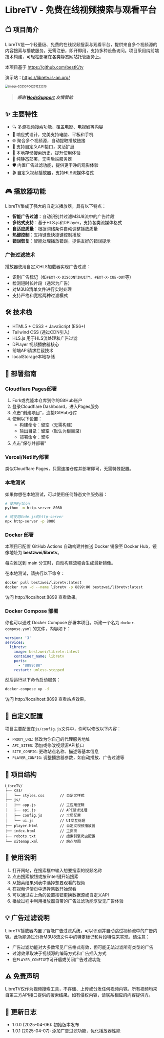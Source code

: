 # LibreTV - 免费在线视频搜索与观看平台

## 📺 项目简介

LibreTV是一个轻量级、免费的在线视频搜索与观看平台，提供来自多个视频源的内容搜索与播放服务。无需注册，即开即用，支持多种设备访问。项目采用纯前端技术构建，可轻松部署在各类静态网站托管服务上。

本项目基于 https://github.com/bestK/tv

演示站：https://libretv.is-an.org/

<img src="https://testingcf.jsdelivr.net/gh/bestZwei/imgs@master/picgo/image-20250406231222216.png" alt="image-20250406231222216" style="zoom:67%;" />

> ##### **感谢 [NodeSupport](https://www.nodeseek.com/post-305185-1) 友情赞助**

## ✨ 主要特性

- 🔍 多源视频搜索功能，覆盖电影、电视剧等内容
- 📱 响应式设计，完美支持电脑、平板和手机
- 🌐 聚合多个视频源，自动提取播放链接
- 🔄 支持自定义API接口，灵活扩展
- 💾 本地存储搜索历史，提升使用体验
- 🚀 纯静态部署，无需后端服务器
- 🛡️ 内置广告过滤功能，提供更干净的观影体验
- 🎬 自定义视频播放器，支持HLS流媒体格式

## 🎮 播放器功能

LibreTV集成了强大的自定义播放器，具有以下特点：

- **智能广告过滤**：自动识别并过滤M3U8流中的广告片段
- **多格式支持**：基于HLS.js和DPlayer，支持各类流媒体格式
- **自适应质量**：根据网络条件自动调整播放质量
- **热键控制**：支持键盘快捷键控制播放
- **错误恢复**：智能处理播放错误，提供友好的错误提示

### 广告过滤技术

播放器使用自定义HLS加载器实现广告过滤：

- 识别广告标记（如`#EXT-X-DISCONTINUITY`、`#EXT-X-CUE-OUT`等）
- 检测短时长片段（通常为广告）
- 对M3U8清单文件进行实时处理
- 支持严格和宽松两种过滤模式

## 🛠️ 技术栈

- HTML5 + CSS3 + JavaScript (ES6+)
- Tailwind CSS (通过CDN引入)
- HLS.js 用于HLS流处理和广告过滤
- DPlayer 视频播放器核心
- 前端API请求拦截技术
- localStorage本地存储

## 🚀 部署指南

### Cloudflare Pages部署

1. Fork或克隆本仓库到你的GitHub账户
2. 登录Cloudflare Dashboard，进入Pages服务
3. 点击"创建项目"，连接GitHub仓库
4. 使用以下设置：
   - 构建命令：留空（无需构建）
   - 输出目录：留空（默认为根目录）
   - 部署命令：留空
5. 点击"保存并部署"

### Vercel/Netlify部署

类似Cloudflare Pages，只需连接仓库并部署即可，无需特殊配置。

### 本地测试

如果你想在本地测试，可以使用任何静态文件服务器：

```bash
# 使用Python
python -m http.server 8080

# 或使用Node.js的http-server
npx http-server -p 8080
```

### Docker 部署

本项目已配置 GitHub Actions 自动构建并推送 Docker 镜像至 Docker Hub，镜像地址为 **bestzwei/libretv**。

每次推送到 main 分支时，自动构建流程会生成最新镜像。

在本地测试，请执行以下命令：

```bash
docker pull bestzwei/libretv:latest
docker run -d --name libretv -p 8899:80 bestzwei/libretv:latest
```

访问 http://localhost:8899 查看效果。

### Docker Compose 部署

你也可以通过 Docker Compose 部署本项目。新建一个名为 `docker-compose.yaml` 的文件，内容如下：

```yaml
version: '3'
services:
  libretv:
    image: bestzwei/libretv:latest
    container_name: libretv
    ports:
      - "8899:80"
    restart: unless-stopped
```

然后运行以下命令启动服务：

```bash
docker-compose up -d
```

访问 http://localhost:8899 查看站点效果。

## 🔧 自定义配置

项目主要配置在`js/config.js`文件中，你可以修改以下内容：

- `PROXY_URL`: 修改为你自己的代理服务地址
- `API_SITES`: 添加或修改视频源API接口
- `SITE_CONFIG`: 更改站点名称、描述等基本信息
- `PLAYER_CONFIG`: 调整播放器参数，如自动播放、广告过滤等

## 🌟 项目结构

```
LibreTV/
├── css/
│   └── styles.css       // 自定义样式
├── js/
│   ├── app.js           // 主应用逻辑
│   ├── api.js           // API请求处理
│   ├── config.js        // 全局配置
│   └── ui.js            // UI交互处理
├── player.html          // 自定义视频播放器
├── index.html           // 主页面
├── robots.txt           // 搜索引擎爬虫配置
└── sitemap.xml          // 站点地图
```

## 📝 使用说明

1. 打开网站，在搜索框中输入想要搜索的视频名称
2. 点击搜索按钮或按Enter键开始搜索
3. 从搜索结果列表中选择想要观看的视频
4. 在视频详情页中选择集数开始观看
5. 可以通过右上角的设置按钮更换数据源或自定义API
6. 播放过程中利用播放器自带的广告过滤功能享受无广告体验

## 💡 广告过滤说明

LibreTV播放器内置了智能广告过滤系统，可以识别并自动跳过视频流中的广告内容。此功能通过分析M3U8流文件中的特定标记和片段特性来实现。请注意：

- 广告过滤功能对大多数常见广告格式有效，但可能无法过滤所有类型的广告
- 过滤效果取决于视频源的编码方式和广告插入方式
- 在`PLAYER_CONFIG`中可开启或关闭广告过滤功能

## ⚠️ 免责声明

LibreTV仅作为视频搜索工具，不存储、上传或分发任何视频内容。所有视频均来自第三方API接口提供的搜索结果。如有侵权内容，请联系相应的内容提供方。

## 🔄 更新日志

- 1.0.0 (2025-04-06): 初始版本发布
- 1.0.1 (2025-04-07): 添加广告过滤功能，优化播放器性能